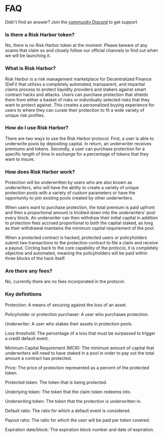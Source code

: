 # FAQ

Didn't find an answer? Join the [community Discord](https://discord.gg/7aAC4p6vsr) to get support

### Is there a Risk Harbor token?

No, there is no Risk Harbor token at the moment. Please beware of any scams that claim so and closely follow our official channels to find out when we will be launching it.

### What is Risk Harbor?

Risk Harbor is a risk management marketplace for Decentralized Finance \(DeFi\) that utilizes a completely automated, transparent, and impartial claims process to protect liquidity providers and stakers against smart contract hacks and attacks. Users can purchase protection that shields them from either a basket of risks or individually selected risks that they want to protect against. This creates a personalized buying experience for users to where they can curate their protection to fit a wide variety of unique risk profiles.

### How do I use Risk Harbor?

There are two ways to use the Risk Harbor protocol. First, a user is able to underwrite pools by depositing capital. In return, an underwriter receives premiums and tokens. Secondly, a user can purchase protection for a specific length of time in exchange for a percentage of tokens that they want to insure.

### How does Risk Harbor work?

Protection will be underwritten by users who are also known as underwriters, who will have the ability to create a variety of unique protection pools with a variety of custom parameters or have the opportunity to join existing pools created by other underwriters.

When users want to purchase protection, the total premium is paid upfront and then a proportional amount is trickled down into the underwriters’ pool every block. An underwriter can then withdraw their initial capital in addition to protection fees accrued proportional to both the capital staked, as long as their withdrawal maintains the minimum capital requirement of the pool.

When a protected contract is hacked, protected users or policyholders submit two transactions to the protection contract to file a claim and receive a payout. Circling back to the core capability of the protocol, it is completely objective and automated, meaning the policyholders will be paid within three blocks of the hack itself.

### Are there any fees?

No, currently there are no fees incorporated in the protocol.

### Key definitions

Protection: A means of securing against the loss of an asset.

Policyholder or protection purchaser: A user who purchases protection.

Underwriter: A user who stakes their assets in protection pools.

Loss threshold: The percentage of a loss that must be surpassed to trigger a credit default event.

Minimum Capital Requirement \(MCR\): The minimum amount of capital that underwriters will need to have staked in a pool in order to pay out the total amount a contract has protected.

Price: The price of protection represented as a percent of the protected token.

Protected token: The token that is being protected.

Underlying token: The token that the claim token redeems into.

Underwriting token: The token that the protection is underwritten in.

Default ratio: The ratio for which a default event is considered.

Payout ratio: The ratio for which the user will be paid per token covered.

Expiration date/block: The expiration block number and date of expiration.

